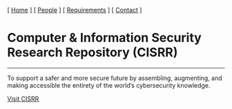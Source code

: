 [ [Home](index.md) ] [ [People](people.md) ] [ [Requirements](requirements.md) ] [ [Contact](contact.md) ]

# Computer & Information Security Research Repository (CISRR)

***
To support a safer and more secure future by assembling, augmenting, and making accessible the entirety of the world’s cybersecurity knowledge.

[Visit CISRR](https://www.cisrr.org/)
